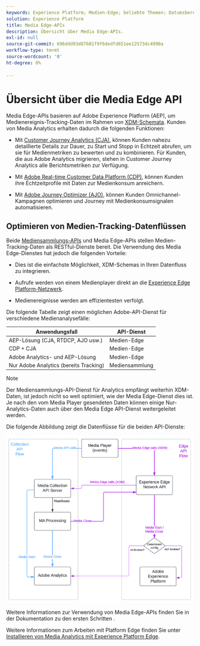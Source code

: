 ```yaml
---
keywords: Experience Platform; Medien-Edge; beliebte Themen; Datumsbereich
solution: Experience Platform
title: Media Edge-APIs
description: Übersicht über Media Edge-APIs.
exl-id: null
source-git-commit: 696ddd93d87601f9f6dedfd651ee12573dc4990a
workflow-type: tm+mt
source-wordcount: '0'
ht-degree: 0%

---
```



# Übersicht über die Media Edge API

Media Edge-APIs basieren auf Adobe Experience Platform (AEP), um Medienereignis-Tracking-Daten im Rahmen von [XDM-Schemata](https://experienceleague.adobe.com/docs/experience-platform/xdm/home.html?lang=en#:~:text=Experience%20Data%20Model%20(XDM)%2C,the%20power%20of%20digital%20experiences). Kunden von Media Analytics erhalten dadurch die folgenden Funktionen:

* Mit [Customer Journey Analytics (CJA)](https://experienceleague.adobe.com/docs/analytics-platform/using/cja-overview/cja-overview.html?lang=de), können Kunden nahezu detaillierte Details zur Dauer, zu Start und Stopp in Echtzeit abrufen, um sie für Medienmetriken zu bewerten und zu kombinieren. Für Kunden, die aus Adobe Analytics migrieren, stehen in Customer Journey Analytics alle Berichtsmetriken zur Verfügung.

* Mit [Adobe Real-time Customer Data Platform (CDP)](https://experienceleague.adobe.com/docs/experience-platform/rtcdp/overview.html?lang=de), können Kunden ihre Echtzeitprofile mit Daten zur Medienkonsum anreichern.

* Mit [Adobe Journey Optimizer (AJO)](https://experienceleague.adobe.com/docs/journey-optimizer/using/get-started/get-started.html?lang=en), können Kunden Omnichannel-Kampagnen optimieren und Journey mit Medienkonsumsignalen automatisieren.


## Optimieren von Medien-Tracking-Datenflüssen

Beide [Mediensammlungs-APIs](https://experienceleague.adobe.com/docs/media-analytics/using/implementation/streaming-media-apis/mc-api-overview.html?lang=en&amp;media-tracking-data-flows) und Media Edge-APIs stellen Medien-Tracking-Daten als RESTful-Dienste bereit. Die Verwendung des Media Edge-Dienstes hat jedoch die folgenden Vorteile:

* Dies ist die einfachste Möglichkeit, XDM-Schemas in Ihren Datenfluss zu integrieren.

* Aufrufe werden von einem Medienplayer direkt an die [Experience Edge Platform-Netzwerk](https://experienceleague.adobe.com/docs/experience-platform/edge-network-server-api/overview.html?lang=en).

* Medienereignisse werden am effizientesten verfolgt.

Die folgende Tabelle zeigt einen möglichen Adobe-API-Dienst für verschiedene Medienanalysefälle:

| Anwendungsfall | API-Dienst |
| -------- | ------ |
| AEP-Lösung (CJA, RTDCP, AJO usw.) | Medien-Edge |
| CDP + CJA | Medien-Edge |
| Adobe Analytics- und AEP-Lösung | Medien-Edge |
| Nur Adobe Analytics (bereits Tracking) | Mediensammlung |

>[!NOTE]
>
> Der Mediensammlungs-API-Dienst für Analytics empfängt weiterhin XDM-Daten, ist jedoch nicht so weit optimiert, wie der Media Edge-Dienst dies ist. Je nach den vom Media Player gesendeten Daten können einige Nur-Analytics-Daten auch über den Media Edge API-Dienst weitergeleitet werden.

Die folgende Abbildung zeigt die Datenflüsse für die beiden API-Dienste:


![Datenflüsse für Medienanalysen](../assets/edge-api-dataflow.png)


Weitere Informationen zur Verwendung von Media Edge-APIs finden Sie in der Dokumentation zu den ersten Schritten .

Weitere Informationen zum Arbeiten mit Platform Edge finden Sie unter [Installieren von Media Analytics mit Experience Platform Edge](https://experienceleague.adobe.com/docs/media-analytics/using/implementation/implementation-edge.html?lang=en).




